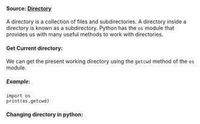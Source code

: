 #### Source: [Directory](https://www.programiz.com/python-programming/directory)

A directory is a collection of files and subdirectories. A directory inside a directory is known as a subdirectory.
Python has the `os` module that provides us with many useful methods to work with directories.


#### Get Current directory:
We can get the present working directory using the `getcwd` method of the `os` module.

##### Example:
```
import os
print(os.getcwd)
```

#### Changing directory in python:
